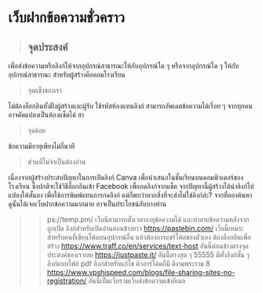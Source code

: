 # เว็บฝากข้อความชั่วคราว

> ## จุดประสงค์

เพื่อส่งข้อความหรือลิงก์ให้จากอุปกรณ์สาธารณะให้กับอุปกรณ์ใด ๆ หรือจากอุปกรณ์ใด ๆ ให้กับอุปกรณ์สาธารณะ สำหรับผู้สร้างคือคอมโรงเรียน

> จุดแข็งของเรา

ไม่ต้องล็อกอินทั้งฝั่งผู้สร้างและผู้รับ
ใช้รหัสห้องแทนลิงก์
สามารถอัพเดตข้อความได้เรื่อย ๆ จากทุกคน
อาจดัดแปลงเป็นห้องแช็ตได้ ฮา

> จุดด้อย

ข้อความมีอายุเพียงไม่กี่นาที

> ส่วนที่ไม่จำเป็นต้องอ่าน

เนื่องจากผู้สร้างประสบปัญหาในการเปิดลิงก์ Canva เพื่อนำเสนอในชั้นเรียนบนคอมพิวเตอร์ของโรงเรียน ซึ่งปกติจะใช้วิธีล็อกอินเข้า Facebook เพื่อกดลิงก์จากแช็ต 
จากปัญหานี้ผู้สร้างได้นำลิงก์ไปแปลงให้สั้นลง เพื่อใช้การพิมพ์แทนการกดลิงก์ แต่ก็พบว่าหากสิ่งที่จะส่งไม่ใช่ลิงก์ล่ะ? จากที่ลองค้นหาดูนั้นได้เจอเว็บฝากข้อความมากมาย อาจเป็นประโยชน์กับบางท่าน

>>ps://temp.pm/ เว็บนีสามารถตั้งเวลาอายุข้อความได้ และทำลายข้อความหลังจากถูกเปิด ลิงก์สำหรับเปิดอ่านค่อนข้างยาว
>>https://pastebin.com/ เว็บนี้เหมาะสำหรับคนที่เขียนโค้ดบนอุปกรณ์อื่น แล้วต้องการแชร์โค้ดของตัวเอง ต้องล็อกอินเพื่อสร้าง
>>https://www.traff.co/en/services/text-host อันนี้ค่อนข้างตรงจุดประสงค์ของเราเลย
>>https://justpaste.it/ อันนี้ตรงสุด ๆ 55555 มีทั้งลิงก์สั้น ๆ ลิงก์แบบไฟล์ pdf ลิงก์สำหรับแก้ไข คิวอาร์โค้ดก็มี ดีงามพระราม 8
>>https://www.vpshispeed.com/blogs/file-sharing-sites-no-registration/ อันนี้เป็นเว็บรวมเว็บส่งข้อความเข้าอีเมล
